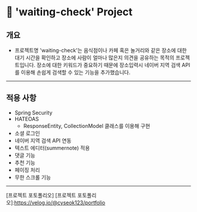 # 📌 'waiting-check' Project

## 개요

* 프로젝트명 'waiting-check'는 음식점이나 카페 혹은 놀거리와 같은 장소에 대한 대기 시간을 확인하고 장소에 사람이 얼마나 많은지 의견을 공유하는 목적의 프로젝트입니다. 장소에 대한 키워드가 중요하기 때문에 장소입력시 네이버 지역 검색 API를 이용해 손쉽게 검색할 수 있는 기능을 추가했습니다.

***

## 적용 사항
* Spring Security
* HATEOAS
  * ResponseEntity, CollectionModel 클래스를 이용해 구현
* 소셜 로그인
* 네이버 지역 검색 API 연동
* 텍스트 에디터(summernote) 적용
* 댓글 기능
* 추천 기능
* 페이징 처리
* 무한 스크롤 기능

***

[프로젝트 포토폴리오]
[프로젝트 포토폴리오]:https://velog.io/@cyseok123/portfolio






